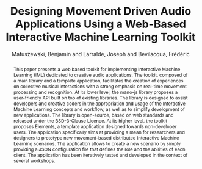 --- 
title: "Designing Movement Driven Audio Applications Using a Web-Based Interactive Machine Learning Toolkit" 
abstract: "This paper presents a web based toolkit for implementing Interactive Machine Learning (IML) dedicated to creative audio applications. The toolkit, composed of a main library and a template application, facilitates the creation of experiences on collective musical interactions with a strong emphasis on real-time movement processing and recognition. At its lower level, the mano-js library proposes a user-friendly API built on top of existing libraries. The library is designed to assist developers and creative coders in the appropriation and usage of the Interactive Machine Learning concepts and workflow, as well as to simplify development of new applications. The library is open-source, based on web standards and released under the BSD-3-Clause Licence. At its higher level, the toolkit proposes Elements, a template application designed towards non-developer users. The application specifically aims at providing a mean for researchers and designers to prototype new movement-based distributed Interactive Machine Learning scenarios. The application allows to create a new scenario by simply providing a JSON configuration file that defines the role and the abilities of each client. The application has been iteratively tested and developed in the context of several workshops." 
address: "Berlin" 
author: "Matuszewski, Benjamin and Larralde, Joseph and Bevilacqua, Frédéric"
webAuthor: "Benjamin Matuszewski, Joseph Larralde, Frédéric Bevilacqua" 
booktitle: "Proceedings of the International Web Audio Conference" 
editor: "Monschke, Jan and Guttandin, Christoph and Schnell, Norbert and Jenkinson, Thomas and Schaedler, Jack" 
month: "Proceedings of the International Web Audio Conference"
pages: "" 
publisher: "TU Berlin" 
series: "WAC '18"
track: "Paper"  
year: "2018" 
id: "2018_9" 
tags: year2018
media: none 
pdflink: /_data/papers/pdf/2018/2018_9.pdf
ISSN: 2663-5844
---